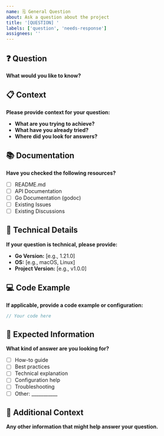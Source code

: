 ```yaml
---
name: 🗒️ General Question
about: Ask a question about the project
title: '[QUESTION] '
labels: ['question', 'needs-response']
assignees: ''
---
```


## ❓ Question

**What would you like to know?**

## 📋 Context

**Please provide context for your question:**

- **What are you trying to achieve?**
- **What have you already tried?**
- **Where did you look for answers?**

## 📚 Documentation

**Have you checked the following resources?**

- [ ] README.md
- [ ] API Documentation
- [ ] Go Documentation (godoc)
- [ ] Existing Issues
- [ ] Existing Discussions

## 🔧 Technical Details

**If your question is technical, please provide:**

- **Go Version:** [e.g., 1.21.0]
- **OS:** [e.g., macOS, Linux]
- **Project Version:** [e.g., v1.0.0]

## 💻 Code Example

**If applicable, provide a code example or configuration:**

```go
// Your code here
```

## 🎯 Expected Information

**What kind of answer are you looking for?**

- [ ] How-to guide
- [ ] Best practices
- [ ] Technical explanation
- [ ] Configuration help
- [ ] Troubleshooting
- [ ] Other: ___________

## 📝 Additional Context

**Any other information that might help answer your question.**